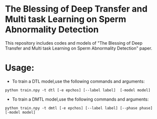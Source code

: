 # The Blessing of Deep Transfer and Multi task Learning on Sperm Abnormality Detection
This repository includes codes and models of "The Blessing of Deep Transfer and Multi task Learning on Sperm Abnormality Detection" paper.

# Usage:
- To train a DTL model,use the following commands and arguments:<br />
```
python train.npy -t dtl [-e epchos] [--label label]  [-model model]
```

- To train a DMTL model,use the following commands and arguments:<br />
```
python train.npy -t dmtl [-e epchos] [--label label] [--phase phase] [-model model]
```


